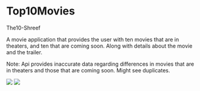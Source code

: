 # Top10Movies
The10-Shreef

A movie application that provides the user with ten movies that are in theaters, and ten that are coming soon. Along with details about
the movie and the trailer.

Note: Api provides inaccurate data regarding differences in movies that are in theaters and those that are coming soon. Might see duplicates.

![](pt1.gif)
![](pt2.gif)

